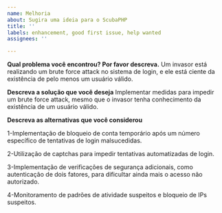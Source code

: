 ```yaml
---
name: Melhoria
about: Sugira uma ideia para o ScubaPHP
title: ''
labels: enhancement, good first issue, help wanted
assignees: ''

---
```


**Qual problema você encontrou? Por favor descreva.**
Um invasor está realizando um brute force attack no sistema de login, e ele está ciente da existência de pelo menos um usuário válido.

**Descreva a solução que você deseja**
Implementar medidas para impedir um brute force attack, mesmo que o invasor tenha conhecimento da existência de um usuário válido.

**Descreva as alternativas que você considerou**

1-Implementação de bloqueio de conta temporário após um número específico de tentativas de login malsucedidas.

2-Utilização de captchas para impedir tentativas automatizadas de login.

3-Implementação de verificações de segurança adicionais, como autenticação de dois fatores, para dificultar ainda mais o acesso não autorizado.

4-Monitoramento de padrões de atividade suspeitos e bloqueio de IPs suspeitos.
